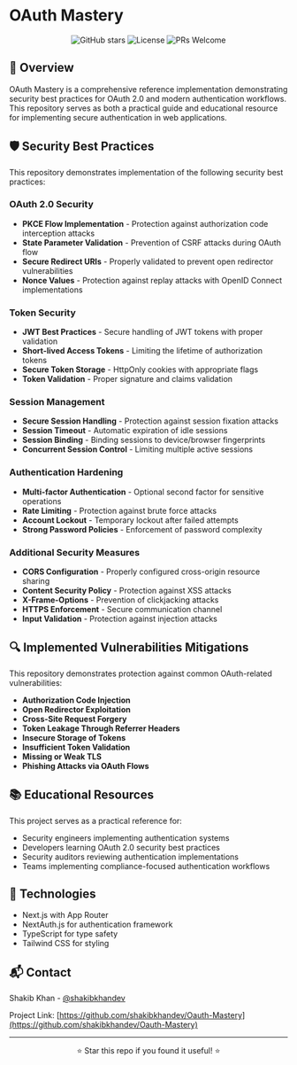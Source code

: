 # OAuth Mastery

<div align="center">

  
  ![GitHub stars](https://img.shields.io/github/stars/shakibkhandev/Oauth-Mastery?style=social)
  ![License](https://img.shields.io/badge/license-MIT-blue)
  ![PRs Welcome](https://img.shields.io/badge/PRs-welcome-brightgreen.svg)
</div>

## 🔐 Overview

OAuth Mastery is a comprehensive reference implementation demonstrating security best practices for OAuth 2.0 and modern authentication workflows. This repository serves as both a practical guide and educational resource for implementing secure authentication in web applications.

## 🛡️ Security Best Practices

This repository demonstrates implementation of the following security best practices:

### OAuth 2.0 Security
- **PKCE Flow Implementation** - Protection against authorization code interception attacks
- **State Parameter Validation** - Prevention of CSRF attacks during OAuth flow
- **Secure Redirect URIs** - Properly validated to prevent open redirector vulnerabilities
- **Nonce Values** - Protection against replay attacks with OpenID Connect implementations

### Token Security
- **JWT Best Practices** - Secure handling of JWT tokens with proper validation
- **Short-lived Access Tokens** - Limiting the lifetime of authorization tokens
- **Secure Token Storage** - HttpOnly cookies with appropriate flags
- **Token Validation** - Proper signature and claims validation

### Session Management
- **Secure Session Handling** - Protection against session fixation attacks
- **Session Timeout** - Automatic expiration of idle sessions
- **Session Binding** - Binding sessions to device/browser fingerprints
- **Concurrent Session Control** - Limiting multiple active sessions

### Authentication Hardening
- **Multi-factor Authentication** - Optional second factor for sensitive operations
- **Rate Limiting** - Protection against brute force attacks
- **Account Lockout** - Temporary lockout after failed attempts
- **Strong Password Policies** - Enforcement of password complexity

### Additional Security Measures
- **CORS Configuration** - Properly configured cross-origin resource sharing
- **Content Security Policy** - Protection against XSS attacks
- **X-Frame-Options** - Prevention of clickjacking attacks
- **HTTPS Enforcement** - Secure communication channel
- **Input Validation** - Protection against injection attacks

## 🔍 Implemented Vulnerabilities Mitigations

This repository demonstrates protection against common OAuth-related vulnerabilities:

- **Authorization Code Injection**
- **Open Redirector Exploitation**
- **Cross-Site Request Forgery**
- **Token Leakage Through Referrer Headers**
- **Insecure Storage of Tokens**
- **Insufficient Token Validation**
- **Missing or Weak TLS**
- **Phishing Attacks via OAuth Flows**

## 📚 Educational Resources

This project serves as a practical reference for:
- Security engineers implementing authentication systems
- Developers learning OAuth 2.0 security best practices
- Security auditors reviewing authentication implementations
- Teams implementing compliance-focused authentication workflows

## 🚀 Technologies

- Next.js with App Router
- NextAuth.js for authentication framework
- TypeScript for type safety
- Tailwind CSS for styling

## 📬 Contact

Shakib Khan - [@shakibkhandev](https://github.com/shakibkhandev)

Project Link: [https://github.com/shakibkhandev/Oauth-Mastery](https://github.com/shakibkhandev/Oauth-Mastery)

---

<div align="center">
  <p>⭐ Star this repo if you found it useful! ⭐</p>
</div>
